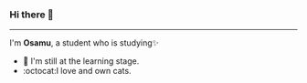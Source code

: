 ### Hi there 👋

<hr>

I'm **Osamu**, a student who is studying✨


- 🌱 I'm still at the learning stage.
- :octocat:I love and own cats.


<!--
- 🔭 I’m currently working on ...
- 👯 I’m looking to collaborate on ...
- 🤔 I’m looking for help ...
- 💬 Ask me about ...
- 📫 How to reach me: ...
- 😄 Pronouns: ...
- ⚡ Fun fact: ...
-->
